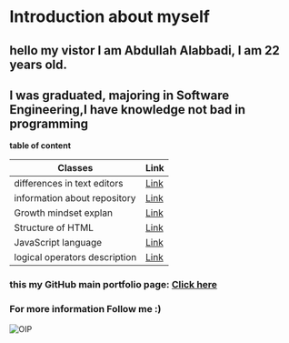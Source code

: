 # **Introduction about myself**

## hello my vistor I am Abdullah Alabbadi, I am 22 years old.

## I was graduated, majoring in Software Engineering,I have knowledge not bad in programming

**table of content**

| Classes                       | Link             |
| ----------------------------- | ---------------- |
| differences in text editors   | [Link](read.md)  |
| information about repository  | [Link](read1.md) |
| Growth mindset explan         | [Link](read2.md) |
| Structure of HTML             | [Link](read3.md) |
| JavaScript language           | [Link](read4.md) |
| logical operators description | [Link](read5.md) |

### this my GitHub main portfolio page: [Click here](https://github.com/Abdullah-Alabbadi)

### For more information Follow me :)

![OIP](https://user-images.githubusercontent.com/81149054/112167238-f7c58780-8bf8-11eb-9812-95aecbcc5826.jpg)


